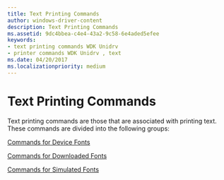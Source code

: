 ```yaml
---
title: Text Printing Commands
author: windows-driver-content
description: Text Printing Commands
ms.assetid: 9dc4bbea-c4e4-43a2-9c58-6e4aded5efee
keywords:
- text printing commands WDK Unidrv
- printer commands WDK Unidrv , text
ms.date: 04/20/2017
ms.localizationpriority: medium
---
```


# Text Printing Commands





Text printing commands are those that are associated with printing text. These commands are divided into the following groups:

[Commands for Device Fonts](commands-for-device-fonts.md)

[Commands for Downloaded Fonts](commands-for-downloaded-fonts.md)

[Commands for Simulated Fonts](commands-for-simulated-fonts.md)

 

 




